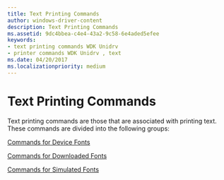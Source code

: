 ```yaml
---
title: Text Printing Commands
author: windows-driver-content
description: Text Printing Commands
ms.assetid: 9dc4bbea-c4e4-43a2-9c58-6e4aded5efee
keywords:
- text printing commands WDK Unidrv
- printer commands WDK Unidrv , text
ms.date: 04/20/2017
ms.localizationpriority: medium
---
```


# Text Printing Commands





Text printing commands are those that are associated with printing text. These commands are divided into the following groups:

[Commands for Device Fonts](commands-for-device-fonts.md)

[Commands for Downloaded Fonts](commands-for-downloaded-fonts.md)

[Commands for Simulated Fonts](commands-for-simulated-fonts.md)

 

 




